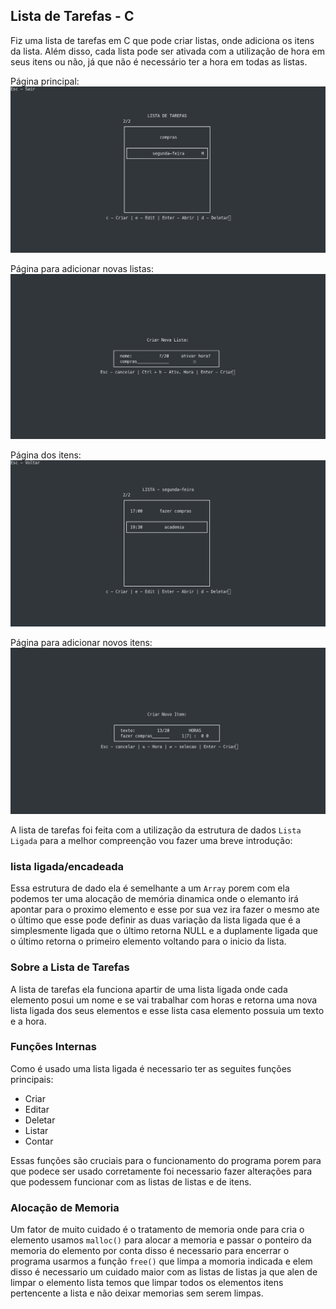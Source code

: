 ## Lista de Tarefas - C

Fiz uma lista de tarefas em C que pode criar listas, onde adiciona os itens da lista. Além disso, cada lista pode ser ativada com a utilização de hora em seus itens ou não, já que não é necessário ter a hora em todas as listas.

Página principal:
![home](/imgs/img1.png)

Página para adicionar novas listas:
![home](/imgs/img2.png)

Página dos itens:
![home](/imgs/img3.png)

Página para adicionar novos itens:
![home](/imgs/img4.png)

A lista de tarefas foi feita com a utilização da estrutura de dados `Lista Ligada` para a melhor compreenção vou fazer uma breve introdução:

### lista ligada/encadeada

Essa estrutura de dado ela é semelhante a um `Array` porem com ela podemos ter uma alocação de memória dinamica onde o elemanto irá apontar para o proximo elemento e esse por sua vez ira fazer o mesmo ate o último que esse pode definir as duas variação da lista ligada que é a simplesmente ligada que o último retorna NULL e a duplamente ligada que o último retorna o primeiro elemento voltando para o inicio da lista.

### Sobre a Lista de Tarefas

A lista de tarefas ela funciona apartir de uma lista ligada onde cada elemento posui um nome e se vai trabalhar com horas e retorna uma nova lista ligada dos seus elementos e esse lista casa elemento possuia um texto e a hora.

### Funções Internas

Como é usado uma lista ligada é necessario ter as seguites funções principais:

- Criar
- Editar
- Deletar
- Listar
- Contar

Essas funções são cruciais para o funcionamento do programa porem para que podece ser usado corretamente foi necessario fazer alterações para que podessem funcionar com as listas de listas e de itens.

### Alocação de Memoria

Um fator de muito cuidado é o tratamento de memoria onde para cria o elemento usamos `malloc()` para alocar a memoria e passar o ponteiro da memoria do elemento por conta disso é necessario para encerrar o programa usarmos a função `free()` que limpa a momoria indicada e elem disso é necessario um cuidado maior com as listas de listas ja que alen de limpar o elemento lista temos que limpar todos os elementos itens pertencente a lista e não deixar memorias sem serem limpas.
